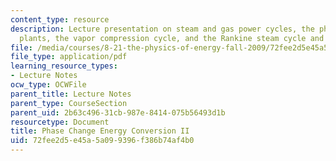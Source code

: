 ```yaml
---
content_type: resource
description: Lecture presentation on steam and gas power cycles, the physics of power
  plants, the vapor compression cycle, and the Rankine steam cycle and steam turbines.
file: /media/courses/8-21-the-physics-of-energy-fall-2009/72fee2d5e45a5a099396f386b74af4b0_MIT8_21s09_lec12.pdf
file_type: application/pdf
learning_resource_types:
- Lecture Notes
ocw_type: OCWFile
parent_title: Lecture Notes
parent_type: CourseSection
parent_uid: 2b63c496-31cb-987e-8414-075b56493d1b
resourcetype: Document
title: Phase Change Energy Conversion II
uid: 72fee2d5-e45a-5a09-9396-f386b74af4b0
---
```

